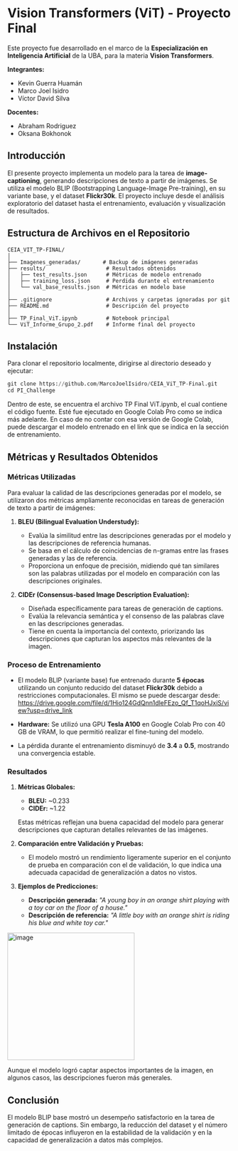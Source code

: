 # Vision Transformers (ViT) - Proyecto Final

Este proyecto fue desarrollado en el marco de la **Especialización en Inteligencia Artificial** de la UBA, para la materia **Vision Transformers**. 

**Integrantes:**
- Kevin Guerra Huamán
- Marco Joel Isidro
- Víctor David Silva

**Docentes:**
- Abraham Rodriguez
- Oksana Bokhonok

## Introducción

El presente proyecto implementa un modelo para la tarea de **image-captioning**, generando descripciones de texto a partir de imágenes. Se utiliza el modelo BLIP (Bootstrapping Language-Image Pre-training), en su variante base, y el dataset **Flickr30k**. El proyecto incluye desde el análisis exploratorio del dataset hasta el entrenamiento, evaluación y visualización de resultados.

## Estructura de Archivos en el Repositorio

```plaintext
CEIA_VIT_TP-FINAL/
│
├── Imagenes_generadas/       # Backup de imágenes generadas
├── results/                   # Resultados obtenidos
│   ├── test_results.json      # Métricas de modelo entrenado
│   ├── training_loss.json     # Perdida durante el entrenamiento
│   └── val_base_results.json  # Métricas en modelo base
│
├── .gitignore                 # Archivos y carpetas ignoradas por git
├── README.md                  # Descripción del proyecto
│
├── TP_Final_ViT.ipynb         # Notebook principal
└── ViT_Informe_Grupo_2.pdf    # Informe final del proyecto
```

## Instalación 
Para clonar el repositorio localmente, dirigirse al directorio deseado y ejecutar:

```python
git clone https://github.com/MarcoJoelIsidro/CEIA_ViT_TP-Final.git
cd PI_Challenge
```
Dentro de este, se encuentra el archivo TP Final ViT.ipynb, el cual contiene el código fuente. Esté fue ejecutado en Google Colab Pro como se indica más adelante. En caso de no contar con esa versión de Google Colab, puede descargar el modelo entrenado en el link que se indica en la sección de entrenamiento.

## Métricas y Resultados Obtenidos

### Métricas Utilizadas
Para evaluar la calidad de las descripciones generadas por el modelo, se utilizaron dos métricas ampliamente reconocidas en tareas de generación de texto a partir de imágenes:

1. **BLEU (Bilingual Evaluation Understudy):**  
   - Evalúa la similitud entre las descripciones generadas por el modelo y las descripciones de referencia humanas.
   - Se basa en el cálculo de coincidencias de n-gramas entre las frases generadas y las de referencia.
   - Proporciona un enfoque de precisión, midiendo qué tan similares son las palabras utilizadas por el modelo en comparación con las descripciones originales.

2. **CIDEr (Consensus-based Image Description Evaluation):**  
   - Diseñada específicamente para tareas de generación de captions.
   - Evalúa la relevancia semántica y el consenso de las palabras clave en las descripciones generadas.
   - Tiene en cuenta la importancia del contexto, priorizando las descripciones que capturan los aspectos más relevantes de la imagen.

### Proceso de Entrenamiento
- El modelo BLIP (variante base) fue entrenado durante **5 épocas** utilizando un conjunto reducido del dataset **Flickr30k** debido a restricciones computacionales. El mismo se puede descargar desde: https://drive.google.com/file/d/1Hio124GdQnn1dleFEzo_Qf_T1qoHJxiS/view?usp=drive_link

- **Hardware:** Se utilizó una GPU **Tesla A100** en Google Colab Pro con 40 GB de VRAM, lo que permitió realizar el fine-tuning del modelo.
- La pérdida durante el entrenamiento disminuyó de **3.4** a **0.5**, mostrando una convergencia estable.

### Resultados
1. **Métricas Globales:**
   - **BLEU:** ~0.233
   - **CIDEr:** ~1.22

   Estas métricas reflejan una buena capacidad del modelo para generar descripciones que capturan detalles relevantes de las imágenes.

2. **Comparación entre Validación y Pruebas:**
   - El modelo mostró un rendimiento ligeramente superior en el conjunto de prueba en comparación con el de validación, lo que indica una adecuada capacidad de generalización a datos no vistos.

3. **Ejemplos de Predicciones:**
   - **Descripción generada:** _"A young boy in an orange shirt playing with a toy car on the floor of a house."_  
   - **Descripción de referencia:** _"A little boy with an orange shirt is riding his blue and white toy car."_
  
<img width="286" alt="image" src="https://github.com/user-attachments/assets/4ea9b3db-ba88-496e-aa07-06ef106336f3">

   Aunque el modelo logró captar aspectos importantes de la imagen, en algunos casos, las descripciones fueron más generales.

## Conclusión

El modelo BLIP base mostró un desempeño satisfactorio en la tarea de generación de captions. Sin embargo, la reducción del dataset y el número limitado de épocas influyeron en la estabilidad de la validación y en la capacidad de generalización a datos más complejos.

